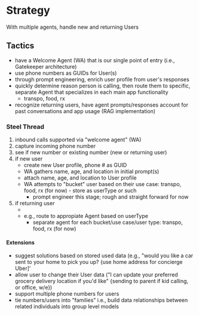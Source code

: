 # Strategy
With multiple agents, handle new and returning Users

## Tactics
- have a Welcome Agent (WA) that is our single point of entry (i.e., Gatekeeper architecture)
- use phone numbers as GUIDs for User(s)
- through prompt engineering, enrich user profile from user's responses
- quickly determine reason person is calling, then route them to specific, separate Agent that specializes in each main app functionality
  - transpo, food, rx
- recognize returning users, have agent prompts/responses account for past conversations and app usage (RAG implementation)

### Steel Thread 

1. inbound calls supported via "welcome agent" (WA)
2. capture incoming phone number 
3. see if new number or existing number (new or returning user)
4. if new user
   - create new User profile, phone # as GUID
   - WA gathers name, age, and location in initial prompt(s)
   - attach name, age, and location to User profile
   - WA attempts to "bucket" user based on their use case: transpo, food, rx (for now) - store as userType or such
     - prompt engineer this stage; rough and straight forward for now
5. if returning user
   - <ToDo v2>
   - e.g., route to appropiate Agent based on userType
     - separate agent for each bucket/use case/user type: transpo, food, rx (for now)
    
#### Extensions
- suggest solutions based on stored used data (e.g., "would you like a car sent to your home to pick you up? {use home address for concierge Uber]'
- allow user to change their User data ("I can update your preferred grocery delivery location if you'd like" {sending to parent if kid calling, or office, w/e})
- support multiple phone numbers for users
- tie numbers/users into "families" i.e., build data relationships between related individuals into group level models

